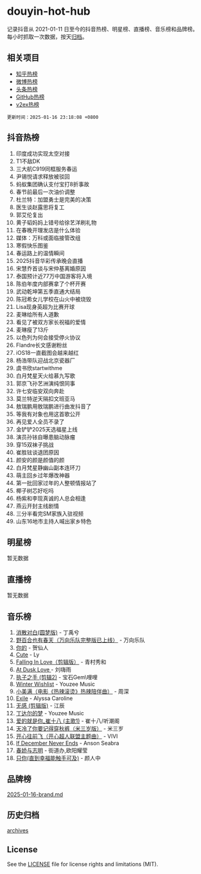 # douyin-hot-hub

记录抖音从 2021-01-11 日至今的抖音热榜、明星榜、直播榜、音乐榜和品牌榜。每小时抓取一次数据，按天[归档](archives)。

## 相关项目

- [知乎热榜](https://github.com/lonnyzhang423/zhihu-hot-hub)
- [微博热榜](https://github.com/lonnyzhang423/weibo-hot-hub)
- [头条热榜](https://github.com/lonnyzhang423/toutiao-hot-hub)
- [GitHub热榜](https://github.com/lonnyzhang423/github-hot-hub)
- [v2ex热榜](https://github.com/lonnyzhang423/v2ex-hot-hub)


`更新时间：2025-01-16 23:18:08 +0800`

## 抖音热榜

1. 印度成功实现太空对接
1. T1不敌DK
1. 三大航C919同框服务春运
1. 尹锡悦请求释放被驳回
1. 蚂蚁集团确认支付宝打8折事故
1. 春节前最后一次油价调整
1. 杜兰特：加盟勇士是完美的决策
1. 医生谈赵露思将复工
1. 郭艾伦复出
1. 黄子韬妈妈上错号给徐艺洋刷礼物
1. 在春晚开理发店是什么体验
1. 媒体：万科或面临接管改组
1. 寒假快乐图鉴
1. 春运路上的温情瞬间
1. 2025抖音华彩传承晚会直播
1. 宋慧乔首谈与宋仲基离婚原因
1. 泰国预计近77万中国游客将入境
1. 陈伯年度内部赛拿了个杯开赛
1. 武动乾坤第五季直通大结局
1. 陈冠希女儿学校在山火中被烧毁
1. Lisa现身英超为比赛开球
1. 麦琳给所有人道歉
1. 看见了被双方家长祝福的爱情
1. 麦琳瘦了13斤
1. 以色列为何会接受停火协议
1. Flandre长文感谢粉丝
1. iOS18一直截图会越来越红
1. 杨浩带队迎战北京瓷器厂
1. 虞书欣startwithme
1. 白月梵星天火给慕九写歌
1. 郭京飞孙艺洲演纯恨同事
1. 许七安临安双向奔赴
1. 莫兰特逆天隔扣文班亚马
1. 敖瑞鹏用敖瑞鹏进行曲发抖音了
1. 等我有对象也用这首歌公开
1. 再见爱人全员不录了
1. 金铲铲2025天选福星上线
1. 演员孙铱自曝患脑动脉瘤
1. 穿15双袜子挑战
1. 崔胜铉谈退团原因
1. 颜安的颜是颜值的颜
1. 白月梵星静幽山副本连环刀
1. 萌主回乡过年爆改神器
1. 第一批回家过年的人整顿情报站了
1. 椰子树芯好吃吗
1. 杨紫和李现真诚的人总会相逢
1. 燕云开封主线剧情
1. 三分半看完SM家族入驻视频
1. 山东16地市主持人喊出家乡特色

## 明星榜

暂无数据

## 直播榜

暂无数据

## 音乐榜

1. [消散对白(圆梦版)](https://sf5-hl-cdn-tos.douyinstatic.com/obj/tos-cn-ve-2774/og4jB5I5IizzoZVAAAzWgBMAsMDWoArfwBOiFs) - 丁禹兮
1. [野百合也有春天（万向乐队完整版已上线）](https://sf5-hl-cdn-tos.douyinstatic.com/obj/tos-cn-ve-2774/oMnUxhRAMiAGBqDtIPBQ7ACYQZFlJCftcgeDJE) - 万向乐队
1. [你的](https://sf5-hl-cdn-tos.douyinstatic.com/obj/tos-cn-ve-2774/oYuIeKf42jB7sEV6B2upMdpYAgfrQWj0FeRegh) - 贺仙人
1. [Cute](https://sf5-hl-cdn-tos.douyinstatic.com/obj/tos-cn-ve-2774/o4IbIzHWKAAB4wsS5qMBRiiAlEBGTpQRNfFvuo) - Ly
1. [Falling In Love（剪辑版）](https://sf5-hl-cdn-tos.douyinstatic.com/obj/tos-cn-ve-2774/o8ajpA8zzgBPahbBIO8AcKGBLJezFCRd1wfP9f) - 青村秀和
1. [ At Dusk  Love ](https://sf5-hl-cdn-tos.douyinstatic.com/obj/tos-cn-ve-2774/o8CrpCf5CaYgI4ZrtQgMQAFEfuGqNnRSDQAPBc) - 刘嗨雨
1. [执子之手 (剪辑2)](https://sf5-hl-cdn-tos.douyinstatic.com/obj/tos-cn-ve-2774/oUoZLQjCc31XzqsBnBQUNgeKtYPBcgbFDwtfcu) - 宝石Gem\哩哩
1. [Winter Wishlist](https://sf5-hl-cdn-tos.douyinstatic.com/obj/tos-cn-ve-2774/oIIgUOeamCFCVAzxN6MFRLIBlLGpUqQxeeHrLE) - Youzee Music
1. [小美满（电影《热辣滚烫》热辣陪伴曲）](https://sf5-hl-cdn-tos.douyinstatic.com/obj/tos-cn-ve-2774/o0GAn2lSgfZIDUgtevCGDQYnFg4CwnrBaxbTZL) - 周深
1. [Exile](https://sf5-hl-cdn-tos.douyinstatic.com/obj/tos-cn-ve-2774/oYj4gAQTknKE3WW0Je8KGmQ7z1cA4FefwtbufD) - Alyssa Caroline
1. [无感 (剪辑版)](https://sf5-hl-cdn-tos.douyinstatic.com/obj/tos-cn-ve-2774/o0eIsUzJBDlQaQFC5OFlgbMEZC1TFYBftOBn6p) - 江辰
1. [丁达尔的梦](https://sf5-hl-cdn-tos.douyinstatic.com/obj/tos-cn-ve-2774/oMU3WirUZBVQkAC9ccG5P2IQirziZM2RTInUY) - Youzee Music
1. [爱的就是你_崔十八 (主歌1)](https://sf5-hl-cdn-tos.douyinstatic.com/obj/tos-cn-ve-2774/oI5BO5DhFZ6UTcNCnZaOCBLtZ7WIMQGfgnXf5E) - 崔十八/听潮阁
1. [天冷了你要记得穿秋裤（米三岁版）](https://sf5-hl-cdn-tos.douyinstatic.com/obj/tos-cn-ve-2774/oQlIwVIDWiZ6BQilAorS7MA0AgCkQDvcZAdm1) - 米三岁
1. [开心往前飞（开心超人联盟主题曲）](https://sf5-hl-cdn-tos.douyinstatic.com/obj/tos-cn-ve-2774/9d8fb7c82cf1421fb93a9fe925275e0a) - VIVI
1. [If December Never Ends](https://sf5-hl-cdn-tos.douyinstatic.com/obj/tos-cn-ve-2774/oY1IQMoTgCFIBg8RZifyqlBBt1UFgitTYmxeOS) - Anson Seabra
1. [春娇与志明](https://sf5-hl-cdn-tos.douyinstatic.com/obj/tos-cn-ve-2774/e530d8fceb7044b39707d7f9ff54add1) - 街道办,欧阳耀莹
1. [只你(直到幸福能触手可及)](https://sf5-hl-cdn-tos.douyinstatic.com/obj/tos-cn-ve-2774/o0lBkRDzFTeaVSUz3ZZSCBVtZ5DIMQGfgmEAuE) - 颜人中

## 品牌榜

[2025-01-16-brand.md](archives/2025-01-16-brand.md)

## 历史归档

[archives](archives)

## License

See the [LICENSE](LICENSE) file for license rights and limitations (MIT).
